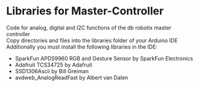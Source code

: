 # Libraries for Master-Controller
Code for analog, digital and I2C functions of the db robotix master controller  
Copy directories and files into the libraries folder of your Arduino IDE  
Additionally you must install the following libraries in the IDE:
- SparkFun APDS9960 RGB and Gesture Sensor by SparkFun Electronics
- Adafruit TCS34725 by Adafruit
- SSD1306Ascii by Bill Greiman
- avdweb_AnalogReadFast by Albert van Dalen
